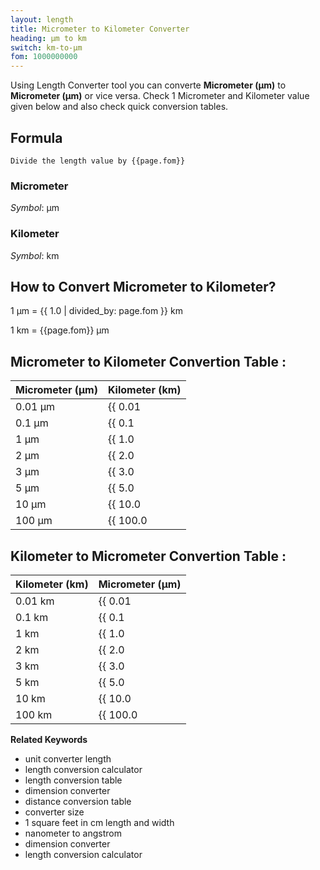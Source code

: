 ```yaml
---
layout: length
title: Micrometer to Kilometer Converter
heading: μm to km
switch: km-to-μm
fom: 1000000000
---
```


Using Length Converter tool you can converte **Micrometer (μm)** to **Micrometer (μm)** or vice versa. Check 1 Micrometer and Kilometer value given below and also check quick conversion tables.

## Formula
`Divide the length value by {{page.fom}}`

### Micrometer
*Symbol*: μm

### Kilometer
*Symbol*: km

## How to Convert Micrometer to Kilometer?
1 μm = {{ 1.0 | divided_by: page.fom }} km

1 km = {{page.fom}} μm

## Micrometer to Kilometer Convertion Table :

| Micrometer (μm) | Kilometer (km) |
| ---- | ---- |
| 0.01 μm | {{ 0.01 | divided_by: page.fom | round: 12 }} km |
| 0.1 μm | {{ 0.1 | divided_by: page.fom | round: 12 }} km |
| 1 μm | {{ 1.0 | divided_by: page.fom | round: 12 }} km |
| 2 μm | {{ 2.0 | divided_by: page.fom | round: 12 }} km |
| 3 μm | {{ 3.0 | divided_by: page.fom | round: 12 }} km |
| 5 μm | {{ 5.0 | divided_by: page.fom | round: 12 }} km |
| 10 μm | {{ 10.0 | divided_by: page.fom | round: 12 }} km |
| 100 μm | {{ 100.0 | divided_by: page.fom | round: 12 }} km |

## Kilometer to Micrometer Convertion Table :

| Kilometer (km) | Micrometer (μm) |
| ---- | ---- |
| 0.01 km | {{ 0.01 | times: page.fom | round: 12 }} μm |
| 0.1 km | {{ 0.1 | times: page.fom | round: 12 }} μm |
| 1 km | {{ 1.0 | times: page.fom | round: 12 }} μm |
| 2 km | {{ 2.0 | times: page.fom | round: 12 }} μm |
| 3 km | {{ 3.0 | times: page.fom | round: 12 }} μm |
| 5 km | {{ 5.0 | times: page.fom | round: 12 }} μm |
| 10 km | {{ 10.0 | times: page.fom | round: 12 }} μm |
| 100 km | {{ 100.0 | times: page.fom | round: 12 }} μm |

<script>
selectInput[1].selected = true
selectOutput[8].selected = true
</script>

  **Related Keywords**

  <ul class='relatedKeyword'>
    <li>unit converter length</li>
    <li>length conversion calculator</li>
    <li>length conversion table</li>
    <li>dimension converter</li>
    <li>distance conversion table</li>
    <li>converter size</li>
    <li>1 square feet in cm length and width</li>
    <li>nanometer to angstrom</li>
    <li>dimension converter</li>
    <li>length conversion calculator</li>
  </ul>
  